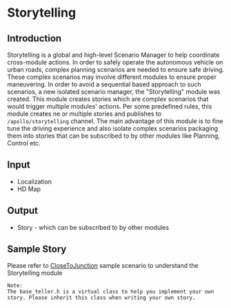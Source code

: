 # Storytelling

## Introduction
Storytelling is a global and high-level Scenario Manager to help coordinate cross-module actions. In order to safely operate the autonomous vehicle on urban roads, complex planning scenarios are needed to ensure safe driving. These complex scenarios may involve different modules to ensure proper maneuvering. In order to avoid a sequential based approach to such scenarios, a new isolated scenario manager, the "Storytelling" module was created. This module creates stories which are complex scenarios that would trigger multiple modules' actions. Per some predefined rules, this module creates ne or multiple stories and publishes to
`/apollo/storytelling` channel. The main advantage of this module is to fine tune the driving experience and also isolate complex scenarios packaging them into stories that can be subscribed to by other modules like Planning, Control etc. 

## Input

* Localization
* HD Map

## Output

* Story - which can be subscribed to by other modules 

## Sample Story

Please refer to [CloseToJunction](https://github.com/ApolloAuto/apollo/tree/master/modules/storytelling/story_tellers) sample scenario to understand the Storytelling module

```
Note:
The base_teller.h is a virtual class to help you implement your own story. Please inherit this class when writing your own story.
```